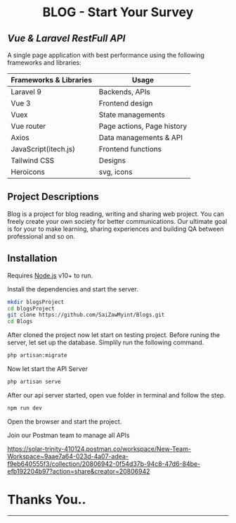 <h1 align="center">BLOG - Start Your Survey</h1>

## _Vue & Laravel RestFull API_

A single page application with best performance using the following frameworks and libraries:

| Frameworks & Libraries | Usage |
| ------ | ------ |
| Laravel 9 | Backends, APIs |
| Vue 3 | Frontend design |
| Vuex | State managements |
| Vue router | Page actions, Page history |
| Axios | Data managements & API |
| JavaScript(itech.js) | Frontend functions |
| Tailwind CSS | Designs |
| Heroicons | svg, icons

## Project Descriptions
Blog is a project for blog reading, writing and sharing web project. You can freely create your own society for better communications. Our ultimate goal is for  your to make learning, sharing experiences and building QA between professional and so on.

## Installation

Requires [Node.js](https://nodejs.org/) v10+ to run.

Install the dependencies and start the server.

```sh
mkdir blogsProject
cd blogsProject
git clone https://github.com/SaiZawMyint/Blogs.git 
cd Blogs
```
After cloned the project now let start on testing project. Before runing the server, let set up the database. Simplily run the following command.

```sh
php artisan:migrate
```

Now let start the API Server

```sh
php artisan serve
```

After our api server started, open vue folder in terminal and follow the step.
```sh
npm run dev
```
Open the browser and start the project.

Join our Postman team to manage all APIs

https://solar-trinity-410124.postman.co/workspace/New-Team-Workspace~9aae7a64-023d-4a07-adea-f9eb640555f3/collection/20806942-0f54d37b-94c8-47d6-84be-efb192204b97?action=share&creator=20806942

# Thanks You..
----------

